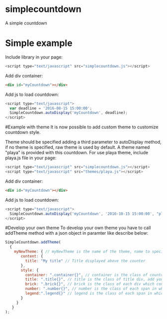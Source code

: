 # simplecountdown
A simple countdown

# Simple example
Include library in your page:
```javascript
<script type="text/javascript" src="simplecountdown.js"></script>
```

Add div container:
```HTML
<div id="myCountdown"></div>
```

Add js to load countdown:
```javascript
<script type="text/javascript">
  var deadline = '2016-08-15 15:00:00';
  SimpleCountdown.autoDisplay('myCountdown', deadline);
</script>
```

#Example with theme
It is now possible to add custom theme to customize countdown style.

Theme should be specified adding a third parameter to autoDisplay method, if no theme is specified, raw theme is used by default. A theme named "playa" is provided with this countdown. For use playa theme, include playa.js file in your page:
```javascript
<script type="text/javascript" src="simplecountdown.js"></script>
<script type="text/javascript" src="themes/playa.js"></script>
```

Add div container:
```HTML
<div id="myCountdown"></div>
```

Add js to load countdown:
```javascript
<script type="text/javascript">
  SimpleCountdown.autoDisplay('myCountdown', '2016-10-15 15:00:00', "playa");
</script>
```

#Develop your own theme
To develop your own theme you have to call addTheme method with a json object in paramter like describe below:
```javascript
SimpleCountdown.addTheme(
  {
    myNewTheme: { // myNewTheme is the name of the theme, name to specify in method autoDisplay in third parameter
       content: {
         title: "My title" // Title displayed above the counter
       },
       style: {
         container: ".container{}", // container is the class of countdown container
         title: ".title{}", // title is the class of title div, add your css here to customize title
         brick: ".brick{}", // brick is the class of each div which contains number and legend
         number: ".number{}", // number is the class of each span in which numbers are displayed
         legend:".legend{}" // legend is the class of each span in which legend (day, hour, minute, second) is displayed
       }
     }
   }
);
```
